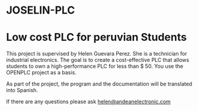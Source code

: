 # JOSELIN-PLC


Low cost PLC for peruvian Students
==================================

 
This project is supervised by Helen Guevara Perez. She is a technician for industrial electronics. The goal is to create a cost-effective PLC that allows students to own a high-performance PLC for less than $ 50. You use the OPENPLC project as a basis.

As part of the project, the program and the documentation will be translated into Spanish.


If there are any questions please ask helen@andeanelectronic.com
